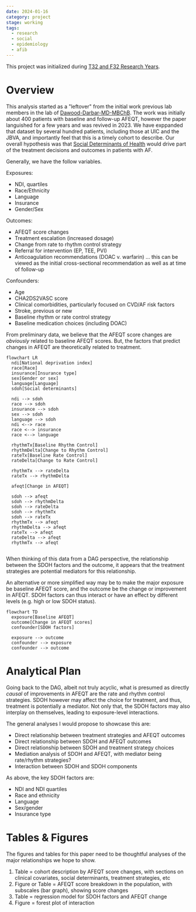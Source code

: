 ```yaml
---
date: 2024-01-16
category: project
stage: working
tags:
  - research
  - social
  - epidemiology
  - afib
---
```


This project was initialized during [T32 and F32 Research Years](T32%20and%20F32%20Research%20Years.md).

# Overview

This analysis started as a "leftover" from the initial work previous lab members in the lab of  [Dawood-Darbar-MD-MBChB](Dawood-Darbar-MD-MBChB.md). 
The work was initially about 400 patients with baseline and follow-up AFEQT, however the paper languished for a few years and was revived in 2023.
We have exppanded that dataset by several hundred patients, including those at UIC and the JBVA, and importantly feel that this is a timely cohort to describe.
Our overall hypothesis was that [Social Determinants of Health](Social%20Determinants%20of%20Health.md) would drive part of the treatment decisions and outcomes in patients with AF.

Generally, we have the follow variables.

Exposures:
-	NDI, quartiles 
-	Race/Ethnicity
-	Language
-	Insurance
-	Gender/Sex

Outcomes:
-	AFEQT score changes
-	Treatment escalation (increased dosage)
-	Change from rate to rhythm control strategy
-	Referral for intervention (EP, TEE, PVI)
-	Anticoagulation recommendations (DOAC v. warfarin) ... this can be viewed as the initial cross-sectional recommendation as well as at time of follow-up

Confounders:
- Age
- CHA2DS2VASC score
- Clinical comorbidities, particularly focused on CVD/AF risk factors
- Stroke, previous or new
- Baseline rhythm or rate control strategy
- Baseline medication choices (including DOAC)

From preliminary data, we believe that the AFEQT score changes are *obviously* related to baseline AFEQT scores.
But, the factors that predict changes in AFEQT are theoretically related to treatment. 

```mermaid
flowchart LR
  ndi[National deprivation index]
  race[Race]
  insurance[Insurance type]
  sex[Gender or sex]
  language[Language]
  sdoh[Social determinants]
  
  ndi --> sdoh
  race --> sdoh
  insurance --> sdoh
  sex --> sdoh
  language --> sdoh
  ndi <--> race
  race <--> insurance
  race <--> language

  rhythmTx[Baseline Rhythm Control]
  rhythmDelta[Change to Rhythm Control]
  rateTx[Baseline Rate Control]
  rateDelta[Change to Rate Control]

  rhythmTx --> rateDelta
  rateTx --> rhythmDelta

  afeqt[Change in AFEQT]

  sdoh --> afeqt
  sdoh --> rhythmDelta
  sdoh --> rateDelta
  sdoh --> rhythmTx
  sdoh --> rateTx
  rhythmTx --> afeqt
  rhythmDelta --> afeqt
  rateTx --> afeqt
  rateDelta --> afeqt
  rhythmTx --> afeqt
  
```

When thinking of this data from a DAG perspective, the relationship between the SDOH factors and the outcome, it appears that the treatment strategies are potential mediators for this relationship. 

An alternative or more simplified way may be to make the major exposure be baseline AFEQT score, and the outcome be the change or improvement in AFEQT. SDOH factors can thus interact or have an effect by different levels (e.g. high or low SDOH status).

```mermaid
flowchart TD
  exposure[Baseline AFEQT]
  outcome[Change in AFEQT scores]
  confounder[SDOH factors]

  exposure --> outcome
  confounder --> exposure
  confounder --> outcome
```

# Analytical Plan

Going back to the DAG, albeit not truly acyclic, what is presumed as directly *causal* of improvements in AFEQT are the rate and rhythm control strategies.
SDOH however may affect the choice for treatment, and thus, treatment is potentially a mediator. 
Not only that, the SDOH factors may also interplay on themselves, leading to exposure-level interactions.

The general analyses I would propose to showcase this are:

- Direct relationship between treatment strategies and AFEQT outcomes
- Direct relationship between SDOH and AFEQT outcomes
- Direct relationship between SDOH and treatment strategy choices
- Mediation analysis of SDOH and AFEQT, with mediator being rate/rhythm strategies?
- Interaction between SDOH and SDOH components

As above, the key SDOH factors are: 

- NDI and NDI quartiles
- Race and ethnicity
- Language
- Sex/gender
- Insurance type

# Tables & Figures

The figures and tables for this paper need to be thoughtful analyses of the major relationships we hope to show.

1. Table = cohort description by AFEQT score changes, with sections on clinical covariates, social determinants, treatment strategies, etc
1. Figure or Table = AFEQT score breakdown in the population, with subscales (bar graph), showing score changes
1. Table = regression model for SDOH factors and AFEQT change
1. Figure = forest plot of interaction 
